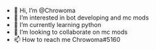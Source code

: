 - 👋 Hi, I’m @Chrowoma
- 👀 I’m interested in bot developing and mc mods
- 🌱 I’m currently learning python
- 💞️ I’m looking to collaborate on mc mods
- 📫 How to reach me Chrowoma#5160

<!---
Chrowoma/Chrowoma is a ✨ special ✨ repository because its `README.md` (this file) appears on your GitHub profile.
You can click the Preview link to take a look at your changes.
--->
